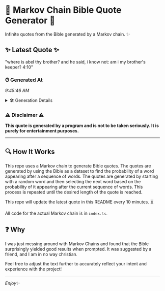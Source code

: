 # 📖 Markov Chain Bible Quote Generator 📖

Infinite quotes from the Bible generated by a Markov chain. ✨

## ✨ Latest Quote ✨
"where is abel thy brother? and he said, i know not: am i my brother's keeper? 4:10"

### ⏰ Generated At
*9:45:46 AM*

<details>
    <summary>🛠️ Generation Details</summary>
    <p>
        <strong>🌱 Seed:</strong> where<br>
        <strong>🔄 Iterations:</strong> 16<br>
        <strong>📜 Context History:</strong><br>[ where ]: is<br>[ where, is ]: abel<br>[ where, is, abel ]: thy<br>[ where, is, abel, thy ]: brother?<br>[ where, is, abel, thy, brother? ]: and<br>[ where, is, abel, thy, brother?, and ]: he<br>[ is, abel, thy, brother?, and, he ]: said,<br>[ abel, thy, brother?, and, he, said, ]: i<br>[ thy, brother?, and, he, said,, i ]: know<br>[ brother?, and, he, said,, i, know ]: not:<br>[ and, he, said,, i, know, not: ]: am<br>[ he, said,, i, know, not:, am ]: i<br>[ said,, i, know, not:, am, i ]: my<br>[ i, know, not:, am, i, my ]: brother's<br>[ know, not:, am, i, my, brother's ]: keeper?<br>[ not:, am, i, my, brother's, keeper? ]: 4:10<br>
    </p>
</details>

### ⚠️ Disclaimer ⚠️
**This quote is generated by a program and is not to be taken seriously. It is purely for entertainment purposes.**

---

## 🔍 How It Works

This repo uses a Markov chain to generate Bible quotes. The quotes are generated by using the Bible as a dataset to find the probability of a word appearing after a sequence of words. The quotes are generated by starting with a random word and then selecting the next word based on the probability of it appearing after the current sequence of words. This process is repeated until the desired length of the quote is reached.

This repo will update the latest quote in this README every 10 minutes. ⏳

All code for the actual Markov chain is in `index.ts`.

## ❓ Why

I was just messing around with Markov Chains and found that the Bible surprisingly yielded good results when prompted. 
It was suggested by a friend, and I am in no way christian.

Feel free to adjust the text further to accurately reflect your intent and experience with the project!

---

*Enjoy*✨
